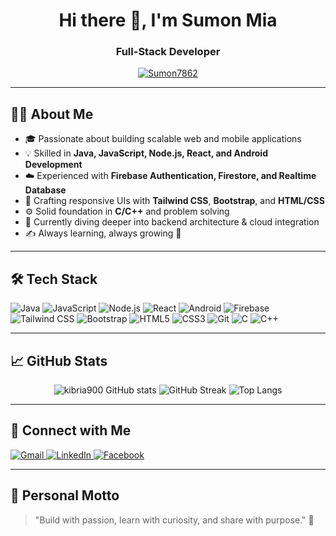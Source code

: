 <h1 align="center">Hi there 👋, I'm Sumon Mia</h1>
<h3 align="center">Full-Stack Developer</h3>

<p align="center">
  <a href="https://github.com/Sumon7862">
    <img src="https://komarev.com/ghpvc/?username=kibria900&label=Profile%20views&color=0e75b6&style=flat" alt="Sumon7862" />
  </a>
</p>

---

## 👨‍💻 About Me

- 🎓 Passionate about building scalable web and mobile applications  
- 💡 Skilled in **Java, JavaScript, Node.js, React, and Android Development**  
- ☁️ Experienced with **Firebase Authentication, Firestore, and Realtime Database**  
- 🎨 Crafting responsive UIs with **Tailwind CSS**, **Bootstrap**, and **HTML/CSS**  
- ⚙️ Solid foundation in **C/C++** and problem solving  
- 🔭 Currently diving deeper into backend architecture & cloud integration  
- ✍️ Always learning, always growing 🚀  

---

## 🛠️ Tech Stack

![Java](https://img.shields.io/badge/Java-007396?style=flat&logo=java&logoColor=white)
![JavaScript](https://img.shields.io/badge/JavaScript-F7DF1E?style=flat&logo=javascript&logoColor=black)
![Node.js](https://img.shields.io/badge/Node.js-339933?style=flat&logo=node.js&logoColor=white)
![React](https://img.shields.io/badge/React-61DAFB?style=flat&logo=react&logoColor=black)
![Android](https://img.shields.io/badge/Android-3DDC84?style=flat&logo=android&logoColor=white)
![Firebase](https://img.shields.io/badge/Firebase-FFCA28?style=flat&logo=firebase&logoColor=black)
![Tailwind CSS](https://img.shields.io/badge/Tailwind_CSS-06B6D4?style=flat&logo=tailwind-css&logoColor=white)
![Bootstrap](https://img.shields.io/badge/Bootstrap-7952B3?style=flat&logo=bootstrap&logoColor=white)
![HTML5](https://img.shields.io/badge/HTML5-E34F26?style=flat&logo=html5&logoColor=white)
![CSS3](https://img.shields.io/badge/CSS3-1572B6?style=flat&logo=css3)
![Git](https://img.shields.io/badge/Git-F05032?style=flat&logo=git&logoColor=white)
![C](https://img.shields.io/badge/C-00599C?style=flat&logo=c&logoColor=white)
![C++](https://img.shields.io/badge/C++-00599C?style=flat&logo=c%2B%2B&logoColor=white)

---

## 📈 GitHub Stats

<p align="center">
  <img src="https://github-readme-stats.vercel.app/api?username=kibria900&show_icons=true&theme=github_dark" alt="kibria900 GitHub stats" />
  <img src="https://github-readme-streak-stats.herokuapp.com?user=kibria900&theme=github-dark&hide_border=false" alt="GitHub Streak" />
  <img src="https://github-readme-stats.vercel.app/api/top-langs/?username=kibria900&layout=compact&theme=github_dark" alt="Top Langs" />
</p>

---

## 🔗 Connect with Me

<p>
  <a href="mailto:YOUR-EMAIL@gmail.com">
    <img alt="Gmail" src="https://img.shields.io/badge/Gmail-D14836?style=flat&logo=gmail&logoColor=white" />
  </a>
  <a href="https://www.linkedin.com/in/YOUR-LINKEDIN" target="_blank">
    <img alt="LinkedIn" src="https://img.shields.io/badge/LinkedIn-0077B5?style=flat&logo=linkedin&logoColor=white" />
  </a>
  <a href="https://facebook.com/YOUR-FACEBOOK" target="_blank">
    <img alt="Facebook" src="https://img.shields.io/badge/Facebook-1877F2?style=flat&logo=facebook&logoColor=white" />
  </a>
</p>

---

## 💬 Personal Motto

> "Build with passion, learn with curiosity, and share with purpose." 🚀
